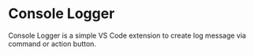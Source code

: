 # Console Logger

Console Logger is a simple VS Code extension to create log message via command or action button.